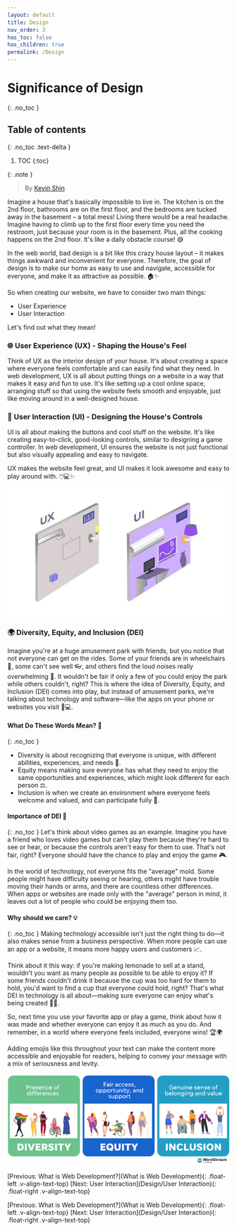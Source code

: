 ```yaml
---
layout: default
title: Design
nav_order: 3
has_toc: false
has_children: true
permalink: /Design
---
```

# Significance of Design
{: .no_toc }

## Table of contents
{: .no_toc .text-delta }

1. TOC
{:toc}

{: .note }
> By [Kevin Shin](https://www.linkedin.com/in/kevin-shin-373183188/)

Imagine a house that's basically impossible to live in. The kitchen is on the 2nd floor, bathrooms are on the first floor, and the bedrooms are tucked away in the basement – a total mess! Living there would be a real headache. Imagine having to climb up to the first floor every time you need the restroom, just because your room is in the basement. Plus, all the cooking happens on the 2nd floor. It's like a daily obstacle course! 😅 

In the web world, bad design is a bit like this crazy house layout – it makes things awkward and inconvenient for everyone. Therefore, the goal of design is to make our home as easy to use and navigate, accessible for everyone, and make it as attractive as possible. 🏠✨

So when creating our website, we have to consider two main things:
- User Experience
- User Interaction

Let's find out what they mean!

### 🌐 User Experience (UX) - Shaping the House's Feel
Think of UX as the interior design of your house. It's about creating a space where everyone feels comfortable and can easily find what they need. In web development, UX is all about putting things on a website in a way that makes it easy and fun to use. It's like setting up a cool online space, arranging stuff so that using the website feels smooth and enjoyable, just like moving around in a well-designed house.

### 🎨 User Interaction (UI) - Designing the House's Controls
UI is all about making the buttons and cool stuff on the website. It's like creating easy-to-click, good-looking controls, similar to designing a game controller. In web development, UI ensures the website is not just functional but also visually appealing and easy to navigate. 

UX makes the website feel great, and UI makes it look awesome and easy to play around with. 🖱️💻✨

![UX and UI with House Analogy](source/assets/images/ux_ui.jpg)

### 🌍 Diversity, Equity, and Inclusion (DEI)
Imagine you're at a huge amusement park with friends, but you notice that not everyone can get on the rides. Some of your friends are in wheelchairs 🦽, some can't see well 👓, and others find the loud noises really overwhelming 🙉. It wouldn't be fair if only a few of you could enjoy the park while others couldn't, right? This is where the idea of Diversity, Equity, and Inclusion (DEI) comes into play, but instead of amusement parks, we're talking about technology and software—like the apps on your phone or websites you visit 📱💻.

#### **What Do These Words Mean?** 🤔
{: .no_toc }
- Diversity is about recognizing that everyone is unique, with different abilities, experiences, and needs 🌈.
- Equity means making sure everyone has what they need to enjoy the same opportunities and experiences, which might look different for each person ⚖️.
- Inclusion is when we create an environment where everyone feels welcome and valued, and can participate fully 🤗.

#### **Importance of DEI** 🌟
{: .no_toc }
Let's think about video games as an example. Imagine you have a friend who loves video games but can't play them because they're hard to see or hear, or because the controls aren't easy for them to use. That's not fair, right? Everyone should have the chance to play and enjoy the game 🎮.

In the world of technology, not everyone fits the "average" mold. Some people might have difficulty seeing or hearing, others might have trouble moving their hands or arms, and there are countless other differences. When apps or websites are made only with the "average" person in mind, it leaves out a lot of people who could be enjoying them too.

#### **Why should we care?** 💡
{: .no_toc }
Making technology accessible isn't just the right thing to do—it also makes sense from a business perspective. When more people can use an app or a website, it means more happy users and customers 📈.

Think about it this way: if you're making lemonade to sell at a stand, wouldn't you want as many people as possible to be able to enjoy it? If some friends couldn't drink it because the cup was too hard for them to hold, you'd want to find a cup that everyone could hold, right? That's what DEI in technology is all about—making sure everyone can enjoy what's being created 🍋🥤.

So, next time you use your favorite app or play a game, think about how it was made and whether everyone can enjoy it as much as you do. And remember, in a world where everyone feels included, everyone wins! 🏆🌍

Adding emojis like this throughout your text can make the content more accessible and enjoyable for readers, helping to convey your message with a mix of seriousness and levity.

![DEI Image](source/assets/images/diversity-vs-equity-vs-inclusion.png)

[Previous: What is Web Development?](What is Web Development){: .float-left .v-align-text-top}
[Next: User Interaction](Design/User Interaction){: .float-right .v-align-text-top}


[Previous: What is Web Development?](What is Web Development){: .float-left .v-align-text-top}
[Next: User Interaction](Design/User Interaction){: .float-right .v-align-text-top}
